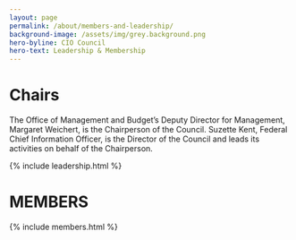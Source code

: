 ```yaml
---
layout: page
permalink: /about/members-and-leadership/
background-image: /assets/img/grey.background.png
hero-byline: CIO Council
hero-text: Leadership & Membership
---
```

# Chairs
The Office of Management and Budget’s Deputy Director for Management, Margaret Weichert, is the Chairperson of the Council. Suzette Kent, Federal Chief Information Officer, is the Director of the Council and leads its activities on behalf of the Chairperson.  

{% include leadership.html %}
# MEMBERS
{% include members.html %}
